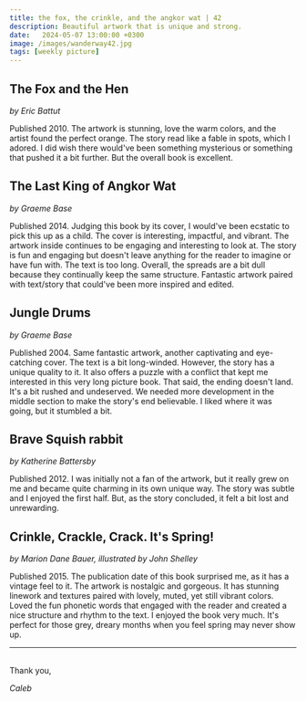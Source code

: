 ```yaml
---
title: the fox, the crinkle, and the angkor wat | 42
description: Beautiful artwork that is unique and strong.
date:   2024-05-07 13:00:00 +0300
image: /images/wanderway42.jpg
tags: [weekly picture]
---
```


## The Fox and the Hen

*by Eric Battut*

Published 2010. The artwork is stunning, love the warm colors, and the artist found the perfect orange. The story read like a fable in spots, which I adored. I did wish there would've been something mysterious or something that pushed it a bit further. But the overall book is excellent.

## The Last King of Angkor Wat

*by Graeme Base*

Published 2014. Judging this book by its cover, I would've been ecstatic to pick this up as a child. The cover is interesting, impactful, and vibrant. The artwork inside continues to be engaging and interesting to look at. The story is fun and engaging but doesn't leave anything for the reader to imagine or have fun with. The text is too long. Overall, the spreads are a bit dull because they continually keep the same structure. Fantastic artwork paired with text/story that could've been more inspired and edited. 

## Jungle Drums

*by Graeme Base*

Published 2004. Same fantastic artwork, another captivating and eye-catching cover. The text is a bit long-winded. However, the story has a unique quality to it. It also offers a puzzle with a conflict that kept me interested in this very long picture book. That said, the ending doesn't land. It's a bit rushed and undeserved. We needed more development in the middle section to make the story's end believable. I liked where it was going, but it stumbled a bit. 

## Brave Squish rabbit

*by Katherine Battersby*

Published 2012. I was initially not a fan of the artwork, but it really grew on me and became quite charming in its own unique way. The story was subtle and I enjoyed the first half. But, as the story concluded, it felt a bit lost and unrewarding. 

## Crinkle, Crackle, Crack. It's Spring!

*by Marion Dane Bauer, illustrated by John Shelley*

Published 2015. The publication date of this book surprised me, as it has a vintage feel to it. The artwork is nostalgic and gorgeous. It has stunning linework and textures paired with lovely, muted, yet still vibrant colors. Loved the fun phonetic words that engaged with the reader and created a nice structure and rhythm to the text. I enjoyed the book very much. It's perfect for those grey, dreary months when you feel spring may never show up. 

***

<br>
Thank you,

*Caleb*